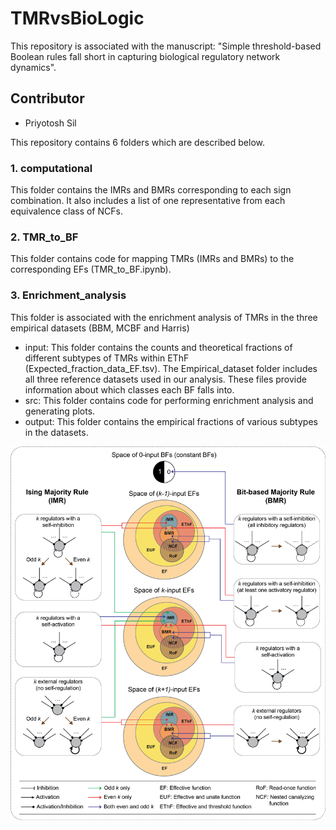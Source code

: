 # TMRvsBioLogic
This repository is associated with the manuscript: "Simple threshold-based Boolean rules fall short in capturing biological regulatory network dynamics".
## Contributor
- Priyotosh Sil


This repository contains 6 folders which are described below.

### 1. computational 
This folder contains the IMRs and BMRs corresponding to each sign combination. It also includes a list of one representative from each equivalence class of NCFs.

### 2. TMR_to_BF
This folder contains code for mapping TMRs (IMRs and BMRs) to the corresponding EFs (TMR_to_BF.ipynb).

### 3. Enrichment_analysis
This folder is associated with the enrichment analysis of TMRs in the three empirical datasets (BBM, MCBF and Harris)
- input: This folder contains the counts and theoretical fractions of different subtypes of TMRs within EThF (Expected_fraction_data_EF.tsv). The Empirical_dataset folder includes all three reference datasets used in our analysis. These files provide information about which classes each BF falls into.
- src: This folder contains code for performing enrichment analysis and generating plots.
- output: This folder contains the empirical fractions of various subtypes in the datasets.

<img src="schematic_fig_1_main.png">
